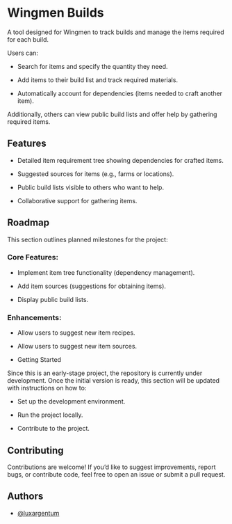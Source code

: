 # Wingmen Builds

A tool designed for Wingmen to track builds and manage the items required for
each build.

Users can:

- Search for items and specify the quantity they need.

- Add items to their build list and track required materials.

- Automatically account for dependencies (items needed to craft another item).

Additionally, others can view public build lists and offer help by gathering
required items.

## Features

- Detailed item requirement tree showing dependencies for crafted items.

- Suggested sources for items (e.g., farms or locations).

- Public build lists visible to others who want to help.

- Collaborative support for gathering items.

## Roadmap

This section outlines planned milestones for the project:

### Core Features:

- Implement item tree functionality (dependency management).

- Add item sources (suggestions for obtaining items).

- Display public build lists.

### Enhancements:

- Allow users to suggest new item recipes.

- Allow users to suggest new item sources.

- Getting Started

Since this is an early-stage project, the repository is currently under
development. Once the initial version is ready, this section will be updated
with instructions on how to:

- Set up the development environment.

- Run the project locally.

- Contribute to the project.

## Contributing

Contributions are welcome! If you’d like to suggest improvements, report bugs,
or contribute code, feel free to open an issue or submit a pull request.

## Authors

- [@luxargentum](https://www.github.com/luxargentum)

